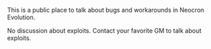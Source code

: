 This is a public place to talk about bugs and workarounds in Neocron Evolution.

No discussion about exploits. Contact your favorite GM to talk about exploits.